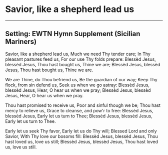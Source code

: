 # Savior, like a shepherd lead us

***

## Setting: EWTN Hymn Supplement (Sicilian Mariners)

Savior, like a shepherd lead us,
Much we need Thy tender care;
In Thy pleasant pastures feed us,
For our use Thy folds prepare:
Blessèd Jesus, blessèd Jesus,
Thou hast bought us, Thine we are;
Blessèd Jesus, blessèd Jesus,
Thou hast bought us, Thine we are.

We are Thine, do Thou befriend us,
Be the guardian of our way;
Keep Thy flock, from sin defend us,
Seek us when we go astray:
Blessèd Jesus, blessèd Jesus,
Hear, O hear us when we pray;
Blessèd Jesus, blessèd Jesus,
Hear, O hear us when we pray.

Thou hast promised to receive us,
Poor and sinful though we be;
Thou hast mercy to relieve us,
Grace to cleanse, and pow'r to free:
Blessèd Jesus, blessèd Jesus,
Early let us turn to Thee;
Blessèd Jesus, blessèd Jesus,
Early let us turn to Thee.

Early let us seek Thy favor,
Early let us do Thy will;
Blessed Lord and only Savior,
With Thy love our bosoms fill:
Blessèd Jesus, blessèd Jesus,
Thou hast loved us, love us still;
Blessèd Jesus, blessèd Jesus,
Thou hast loved us, love us still.